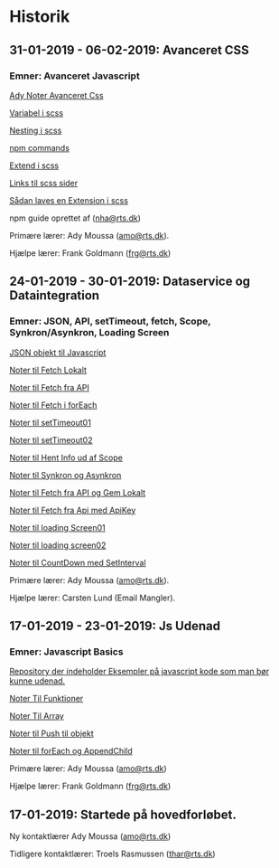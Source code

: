 # **Historik**

## 31-01-2019 - 06-02-2019: Avanceret CSS

### **Emner:** Avanceret Javascript

[Ady Noter Avanceret Css](https://github.com/rts-cmk-wuhf01/rts-cmk-wuhf01-repo/blob/master/Fag%20Avanceret%20CSS/Fag%20Avanceret%20CSS.md)

[Variabel i scss](https://github.com/Mikkelmbk/noter-alting/blob/master/mdnoter/avanceret_css/variabler_i_scss.md)

[Nesting i scss](https://github.com/Mikkelmbk/noter-alting/blob/master/mdnoter/avanceret_css/scss_nesting.md)

[npm commands](https://github.com/Mikkelmbk/noter-alting/blob/master/mdnoter/avanceret_css/npm_commands.md)

[Extend i scss](https://github.com/Mikkelmbk/noter-alting/blob/master/mdnoter/avanceret_css/extend_i_scss.md)

[Links til scss sider](https://github.com/Mikkelmbk/noter-alting/blob/master/mdnoter/avanceret_css/SCSS_links.md)

[Sådan laves en Extension i scss](https://github.com/Mikkelmbk/noter-alting/blob/master/mdnoter/avanceret_css/Extension%20i%20scss.md)


npm guide oprettet af (nha@rts.dk)

Primære lærer: Ady Moussa (amo@rts.dk).

Hjælpe lærer: Frank Goldmann (frg@rts.dk)

## 24-01-2019 - 30-01-2019: Dataservice og Dataintegration

### **Emner: JSON, API, setTimeout, fetch, Scope, Synkron/Asynkron, Loading Screen**

[JSON objekt til Javascript](https://github.com/Mikkelmbk/noter-alting/blob/master/mdnoter/Dataservice_Dataintegration/ParseJsonTilJavascript.md)

[Noter til Fetch Lokalt](https://github.com/Mikkelmbk/noter-alting/blob/master/mdnoter/Dataservice_Dataintegration/fetch_lokalt.md)

[Noter til Fetch fra API](https://github.com/Mikkelmbk/noter-alting/blob/master/mdnoter/Dataservice_Dataintegration/fetch_fra_API.md)

[Noter til Fetch i forEach](https://github.com/Mikkelmbk/noter-alting/blob/master/mdnoter/Dataservice_Dataintegration/fetch_i_forEach.md)

[Noter til setTimeout01](https://github.com/Mikkelmbk/noter-alting/blob/master/mdnoter/Dataservice_Dataintegration/setTimeout01.md)

[Noter til setTimeout02](https://github.com/Mikkelmbk/noter-alting/blob/master/mdnoter/Dataservice_Dataintegration/setTimeout02.md)

[Noter til Hent Info ud af Scope](https://github.com/Mikkelmbk/noter-alting/blob/master/mdnoter/Dataservice_Dataintegration/hent_information_ud_af_scope.md)

[Noter til Synkron og Asynkron](https://github.com/Mikkelmbk/noter-alting/blob/master/mdnoter/Dataservice_Dataintegration/synkron_og_asynkron.md)

[Noter til Fetch fra API og Gem Lokalt](https://github.com/Mikkelmbk/noter-alting/blob/master/mdnoter/Dataservice_Dataintegration/fetch_fra_api_gem_lokalt.md)

[Noter til Fetch fra Api med ApiKey](https://github.com/Mikkelmbk/noter-alting/blob/master/mdnoter/Dataservice_Dataintegration/fetch_api_med_apiKey.md)

[Noter til loading Screen01](https://github.com/Mikkelmbk/noter-alting/blob/master/mdnoter/Dataservice_Dataintegration/loading_screen01.md)

[Noter til loading screen02](https://github.com/Mikkelmbk/noter-alting/blob/master/mdnoter/Dataservice_Dataintegration/loading_screen02.md)

[Noter til CountDown med SetInterval](https://github.com/Mikkelmbk/noter-alting/blob/master/mdnoter/Dataservice_Dataintegration/countDown_med_setInterval.md)


Primære lærer: Ady Moussa (amo@rts.dk).

Hjælpe lærer: Carsten Lund (Email Mangler).

## 17-01-2019 - 23-01-2019: Js Udenad

### **Emner: Javascript Basics**

[Repository der indeholder Eksempler på javascript kode som man bør kunne udenad.](https://github.com/rts-cmk/js-udenad-wuhf01)

[Noter Til Funktioner](https://github.com/Mikkelmbk/noter-alting/blob/master/mdnoter/javascript_basics/Funktioner_test.md)

[Noter Til Array](https://github.com/Mikkelmbk/noter-alting/blob/master/mdnoter/javascript_basics/Array_test.md)

[Noter til Push til objekt](https://github.com/Mikkelmbk/noter-alting/blob/master/mdnoter/javascript_basics/PushTilObjekt.md)

[Noter til forEach og AppendChild](https://github.com/Mikkelmbk/noter-alting/blob/master/mdnoter/javascript_basics/forEachAppendChild.md)

Primære lærer: Ady Moussa (amo@rts.dk)

Hjælpe lærer: Frank Goldmann (frg@rts.dk)


## 17-01-2019: Startede på hovedforløbet.

Ny kontaktlærer Ady Moussa (amo@rts.dk)

Tidligere kontaktlærer: Troels Rasmussen (thar@rts.dk)

